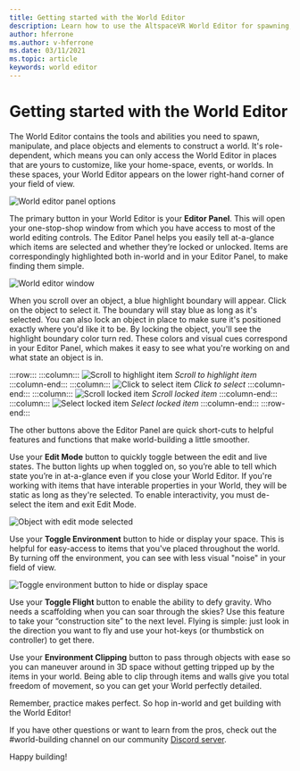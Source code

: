 ```yaml
---
title: Getting started with the World Editor
description: Learn how to use the AltspaceVR World Editor for spawning, manipulating, and placing objects in your worlds.
author: hferrone
ms.author: v-hferrone
ms.date: 03/11/2021
ms.topic: article
keywords: world editor
---
```


# Getting started with the World Editor

The World Editor contains the tools and abilities you need to spawn, manipulate, and place objects and elements to construct a world. It's role-dependent, which means you can only access the World Editor in places that are yours to customize, like your home-space, events, or worlds. In these spaces, your World Editor appears on the lower right-hand corner of your field of view.

![World editor panel options](images/world-editor-img-01.png)

The primary button in your World Editor is your **Editor Panel**. This will open your one-stop-shop window from which you have access to most of the world editing controls. The Editor Panel helps you easily tell at-a-glance which items are selected and whether they’re locked or unlocked. Items are correspondingly highlighted both in-world and in your Editor Panel, to make finding them simple. 

![World editor window](images/world-editor-img-02.png)

When you scroll over an object, a blue highlight boundary will appear. Click on the object to select it. The boundary will stay blue as long as it's selected. You can also lock an object in place to make sure it's positioned exactly where you'd like it to be. By locking the object, you'll see the highlight boundary color turn red. These colors and visual cues correspond in your Editor Panel, which makes it easy to see what you're working on and what state an object is in.

:::row:::
    :::column:::
       ![Scroll to highlight item](images/world-editor-img-03.png)
        *Scroll to highlight item*
    :::column-end:::
    :::column:::
       ![Click to select item](images/world-editor-img-04.png)
        *Click to select*
    :::column-end:::
    :::column:::
       ![Scroll locked item](images/world-editor-img-05.png)
        *Scroll locked item*
    :::column-end:::
    :::column:::
       ![Select locked item](images/world-editor-img-06.png)
    *Select locked item*
    :::column-end:::
:::row-end:::

The other buttons above the Editor Panel are quick short-cuts to helpful features and functions that make world-building a little smoother. 

Use your **Edit Mode** button to quickly toggle between the edit and live states. The button lights up when toggled on, so you’re able to tell which state you’re in at-a-glance even if you close your World Editor. If you're working with items that have interable properties in your World, they will be static as long as they're selected. To enable interactivity, you must de-select the item and exit Edit Mode.

![Object with edit mode selected](images/world-editor-img-07.png)

Use your **Toggle Environment** button to hide or display your space. This is helpful for easy-access to items that you've placed throughout the world. By turning off the environment, you can see with less visual "noise" in your field of view.

![Toggle environment button to hide or display space](images/world-editor-img-08.png)

Use your **Toggle Flight** button to enable the ability to defy gravity. Who needs a scaffolding when you can soar through the skies? Use this feature to take your “construction site” to the next level. Flying is simple: just look in the direction you want to fly and use your hot-keys (or thumbstick on controller) to get there. 

Use your **Environment Clipping** button to pass through objects with ease so you can maneuver around in 3D space without getting tripped up by the items in your world. Being able to clip through items and walls give you total freedom of movement, so you can get your World perfectly detailed.  

Remember, practice makes perfect. So hop in-world and get building with the World Editor! 

If you have other questions or want to learn from the pros, check out the #world-building channel on our community [Discord server](https://discord.com/invite/altspacevr). 

Happy building!